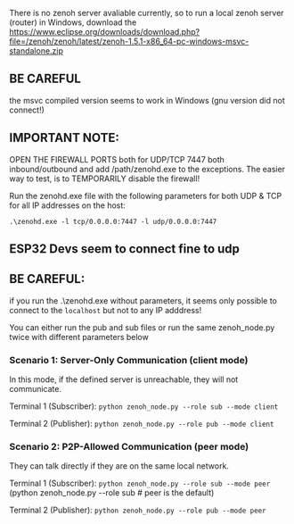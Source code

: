 There is no zenoh server avaliable currently, so to run a local zenoh server (router) in Windows, download the 
https://www.eclipse.org/downloads/download.php?file=/zenoh/zenoh/latest/zenoh-1.5.1-x86_64-pc-windows-msvc-standalone.zip

## BE CAREFUL 
the msvc compiled version seems to work in Windows (gnu version did not connect!)

## IMPORTANT NOTE: 
OPEN THE FIREWALL PORTS both for UDP/TCP 7447 both inbound/outbound and add /path/zenohd.exe to the exceptions. The easier way to test, is to TEMPORARILY disable the firewall!

Run the zenohd.exe file with the following parameters for both UDP & TCP for all IP addresses on the host:

```.\zenohd.exe -l tcp/0.0.0.0:7447 -l udp/0.0.0.0:7447```

## ESP32 Devs seem to connect fine to udp

## BE CAREFUL: 
if you run the .\zenohd.exe without parameters, it seems only possible to connect to the `localhost` but not to any IP adddress!

You can either run the pub and sub files or run the same zenoh_node.py twice with different parameters below

### Scenario 1: Server-Only Communication (client mode)
In this mode, if the defined server is unreachable, they will not communicate.

Terminal 1 (Subscriber):
```python zenoh_node.py --role sub --mode client```

Terminal 2 (Publisher):
```python zenoh_node.py --role pub --mode client```


### Scenario 2: P2P-Allowed Communication (peer mode)
They can talk directly if they are on the same local network.

Terminal 1 (Subscriber):
```python zenoh_node.py --role sub --mode peer```
(python zenoh_node.py --role sub # peer is the default)

Terminal 2 (Publisher):
```python zenoh_node.py --role pub --mode peer```